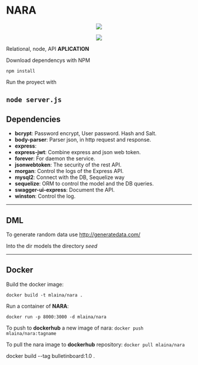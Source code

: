 # NARA

<p align="center">
  <a href="https://github.com/devsman/nara-man/actions?query=workflow%3ABuild"><img src="https://github.com/devsman/nara-man/workflows/Build/badge.svg"></a>
</p>
<p align="center">
  <a href="https://github.com/devsman/nara-man/actions?query=workflow%3ADeploy"><img src="https://github.com/devsman/nara-man/workflows/Deploy/badge.svg"></a>
</p>

Relational, node, API **APLICATION**

Download dependencys with NPM

`npm install`

Run the proyect with

## `node server.js`

## Dependencies

- **bcrypt**: Password encrypt, User password. Hash and Salt.
- **body-parser**: Parser json, in http request and response.
- **express**:
- **express-jwt**: Combine express and json web token.
- **forever**: For daemon the service.
- **jsonwebtoken**: The security of the rest API.
- **morgan**: Control the logs of the Express API.
- **mysql2**: Connect with the DB, Sequelize way
- **sequelize**: ORM to control the model and the DB queries.
- **swagger-ui-express**: Document the API.
- **winston**: Control the log.

---

## DML

To generate random data use http://generatedata.com/

Into the dir models the directory _seed_

---

## Docker

Build the docker image:

`docker build -t mlaina/nara .`

Run a container of **NARA**:

`docker run -p 8000:3000 -d mlaina/nara`

To push to **dockerhub** a new image of nara:
`docker push mlaina/nara:tagname`

To pull the nara image to **dockerhub** repository:
`docker pull mlaina/nara`



docker build --tag bulletinboard:1.0 .
